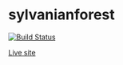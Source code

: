 # sylvanianforest

[![Build Status](https://travis-ci.org/terrajackson/sylvanianforest.svg?branch=master)](https://travis-ci.org/terrajackson/sylvanianforest)

[Live site](http://sylvanianforest.com)

